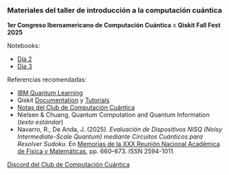 ### Materiales del taller de introducción a la computación cuántica
**1er Congreso Iberoamericano de Computación Cuántica**
x **Qiskit Fall Fest 2025**

Notebooks:
- [Día 2](https://colab.research.google.com/drive/1j6-Wka4-sDZ5LD1TgfglrHLEOoWvSx85?usp=sharing)
- [Día 3](https://colab.research.google.com/drive/18uQHaor_-9ScrNdtQ0pzrq4mx8cXTCAo?usp=sharing)

Referencias recomendadas:

- [IBM Quantum Learning](https://quantum.cloud.ibm.com/learning/en)
- Qiskit [Documentation](https://quantum.cloud.ibm.com/docs/en/guides) y [Tutorials](https://quantum.cloud.ibm.com/docs/en/tutorials)
- [Notas del Club de Computación Cuántica](https://clubcomputacioncuantica.github.com/notas)
- Nielsen & Chuang, Quantum Computation and Quantum Information (*texto estándar*)
- Navarro, R., De Anda, J. (2025). *Evaluación de Dispositivos NISQ (Noisy Intermediate-Scale Quantum) mediante Circuitos Cuánticos para Resolver Sudoku*. En [Memorias de la XXX Reunión Nacional Académica de Física y Matemáticas](https://www.esfm.ipn.mx/memorias.html), pp. 660–673. ISSN 2594-1011.

[Discord del Club de Computación Cuántica](https://discord.gg/46GDw6C2Ak)
